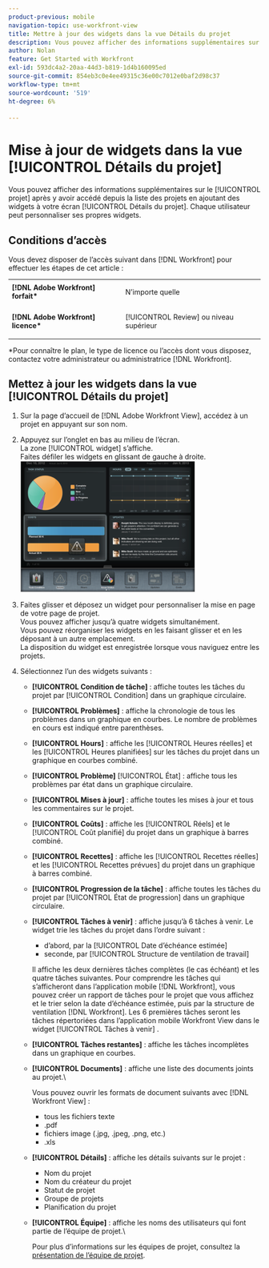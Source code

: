 ```yaml
---
product-previous: mobile
navigation-topic: use-workfront-view
title: Mettre à jour des widgets dans la vue Détails du projet
description: Vous pouvez afficher des informations supplémentaires sur le [!UICONTROL projet] après y avoir accédé depuis la liste des projets en ajoutant des widgets à votre écran [!UICONTROL Détails du projet]. Chaque utilisateur peut personnaliser ses propres widgets.
author: Nolan
feature: Get Started with Workfront
exl-id: 593dc4a2-20aa-44d3-b819-1d4b160095ed
source-git-commit: 854eb3c0e4ee49315c36e00c7012e0baf2d98c37
workflow-type: tm+mt
source-wordcount: '519'
ht-degree: 6%

---
```


# Mise à jour de widgets dans la vue [!UICONTROL Détails du projet]

Vous pouvez afficher des informations supplémentaires sur le [!UICONTROL projet] après y avoir accédé depuis la liste des projets en ajoutant des widgets à votre écran [!UICONTROL Détails du projet]. Chaque utilisateur peut personnaliser ses propres widgets.

## Conditions d’accès

Vous devez disposer de l’accès suivant dans [!DNL Workfront] pour effectuer les étapes de cet article :

<table style="table-layout:auto"> 
 <col> 
 </col> 
 <col> 
 </col> 
 <tbody> 
  <tr> 
   <td role="rowheader"><strong>[!DNL Adobe Workfront] forfait*</strong></td> 
   <td> <p>N’importe quelle</p> </td> 
  </tr> 
  <tr> 
   <td role="rowheader"><strong>[!DNL Adobe Workfront] licence*</strong></td> 
   <td> <p>[!UICONTROL Review] ou niveau supérieur</p> </td> 
  </tr> 
 </tbody> 
</table>

&#42;Pour connaître le plan, le type de licence ou l’accès dont vous disposez, contactez votre administrateur ou administratrice [!DNL Workfront].

## Mettez à jour les widgets dans la vue [!UICONTROL Détails du projet]

1. Sur la page d’accueil de [!DNL Adobe Workfront View], accédez à un projet en appuyant sur son nom.
1. Appuyez sur l’onglet en bas au milieu de l’écran.\
   La zone [!UICONTROL widget] s’affiche.\
   Faites défiler les widgets en glissant de gauche à droite.\
   ![](assets/screen-shot-2013-009-11-at-8.25.01-am-350x262.png)

1. Faites glisser et déposez un widget pour personnaliser la mise en page de votre page de projet.\
   Vous pouvez afficher jusqu’à quatre widgets simultanément.\
   Vous pouvez réorganiser les widgets en les faisant glisser et en les déposant à un autre emplacement.\
   La disposition du widget est enregistrée lorsque vous naviguez entre les projets.

1. Sélectionnez l’un des widgets suivants :

   * **[!UICONTROL Condition de tâche]** : affiche toutes les tâches du projet par [!UICONTROL Condition] dans un graphique circulaire.
   * **[!UICONTROL Problèmes]** : affiche la chronologie de tous les problèmes dans un graphique en courbes. Le nombre de problèmes en cours est indiqué entre parenthèses.
   * **[!UICONTROL Hours]** : affiche les [!UICONTROL Heures réelles] et les [!UICONTROL Heures planifiées] sur les tâches du projet dans un graphique en courbes combiné.
   * **[!UICONTROL Problème]** [!UICONTROL État] : affiche tous les problèmes par état dans un graphique circulaire.
   * **[!UICONTROL Mises à jour]** : affiche toutes les mises à jour et tous les commentaires sur le projet.
   * **[!UICONTROL Coûts]** : affiche les [!UICONTROL Réels] et le [!UICONTROL Coût planifié] du projet dans un graphique à barres combiné.
   * **[!UICONTROL Recettes]** : affiche les [!UICONTROL Recettes réelles] et les [!UICONTROL Recettes prévues] du projet dans un graphique à barres combiné.
   * **[!UICONTROL Progression de la tâche]** : affiche toutes les tâches du projet par [!UICONTROL État de progression] dans un graphique circulaire.
   * **[!UICONTROL Tâches à venir]** : affiche jusqu’à 6 tâches à venir. Le widget trie les tâches du projet dans l’ordre suivant :

      * d’abord, par la [!UICONTROL Date d’échéance estimée]
      * seconde, par [!UICONTROL Structure de ventilation de travail]

     Il affiche les deux dernières tâches complètes (le cas échéant) et les quatre tâches suivantes. Pour comprendre les tâches qui s’afficheront dans l’application mobile [!DNL Workfront], vous pouvez créer un rapport de tâches pour le projet que vous affichez et le trier selon la date d’échéance estimée, puis par la structure de ventilation [!DNL Workfront]. Les 6 premières tâches seront les tâches répertoriées dans l’application mobile Workfront View dans le widget [!UICONTROL Tâches à venir] .

   * **[!UICONTROL Tâches restantes]** : affiche les tâches incomplètes dans un graphique en courbes.
   * **[!UICONTROL Documents]** : affiche une liste des documents joints au projet.\

     Vous pouvez ouvrir les formats de document suivants avec [!DNL Workfront View] :

      * tous les fichiers texte
      * .pdf
      * fichiers image (.jpg, .jpeg, .png, etc.)
      * .xls
   * **[!UICONTROL Détails]** : affiche les détails suivants sur le projet :

      * Nom du projet
      * Nom du créateur du projet
      * Statut de projet
      * Groupe de projets
      * Planification du projet
   * **[!UICONTROL Équipe]** : affiche les noms des utilisateurs qui font partie de l’équipe de projet.\

     Pour plus d’informations sur les équipes de projet, consultez la [présentation de l’équipe de projet](../../../manage-work/projects/planning-a-project/project-team-overview.md).
